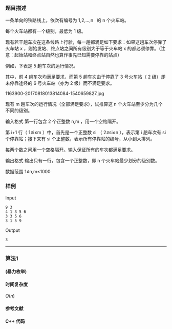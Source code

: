 ### 题目描述

一条单向的铁路线上，依次有编号为  1,2,…,n  的  n  个火车站。

每个火车站都有一个级别，最低为  1  级。

现有若干趟车次在这条线路上行驶，每一趟都满足如下要求：如果这趟车次停靠了火车站  x ，则始发站、终点站之间所有级别大于等于火车站  x  的都必须停靠。（注意：起始站和终点站自然也算作事先已知需要停靠的站点） 

例如，下表是  5  趟车次的运行情况。

其中，前  4  趟车次均满足要求，而第  5  趟车次由于停靠了  3  号火车站（ 2  级）却未停靠途经的  6  号火车站（亦为  2  级）而不满足要求。

1163900-20170818013814084-1540659827.jpg

现有  m  趟车次的运行情况（全部满足要求），试推算这  n  个火车站至少分为几个不同的级别。

输入格式
第一行包含  2  个正整数  n,m ，用一个空格隔开。

第  i+1  行（ 1≤i≤m ）中，首先是一个正整数  si （ 2≤si≤n ），表示第  i  趟车次有  si  个停靠站；接下来有  si  个正整数，表示所有停靠站的编号，从小到大排列。

每两个数之间用一个空格隔开。输入保证所有的车次都满足要求。

输出格式
输出只有一行，包含一个正整数，即  n  个火车站最少划分的级别数。

数据范围
1≤n,m≤1000

### 样例

Input

```
9 3 
4 1 3 5 6 
3 3 5 6 
3 1 5 9 
```

Output

```
3
```

----------

### 算法1
#### (暴力枚举)


#### 时间复杂度

$O(n)$

#### 参考文献

#### C++ 代码

``` cpp

```